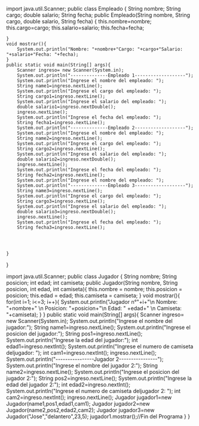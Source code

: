 import java.util.Scanner;
public class Empleado {
    String nombre;
    String cargo;
    double salario;
    String fecha;
    public Empleado(String nombre, String cargo, double salario, String fecha) {
        this.nombre=nombre;
        this.cargo=cargo;
        this.salario=salario;
        this.fecha=fecha;


    }
    void mostrar(){
        System.out.println("Nombre: "+nombre+"Cargo: "+cargo+"Salario: "+salario+"Fecha: "+fecha);
    }
    public static void main(String[] args){
        Scanner ingreso= new Scanner(System.in);
        System.out.println("--------------Empleado 1-------------------");
        System.out.println("Ingrese el nombre del empleado: ");
        String name1=ingreso.nextLine();
        System.out.println("Ingrese el cargo del empleado: ");
        String cargo1=ingreso.nextLine();
        System.out.println("Ingrese el salario del empleado: ");
        double salario1=ingreso.nextDouble();
        ingreso.nextLine();
        System.out.println("Ingrese el fecha del empleado: ");
        String fecha1=ingreso.nextLine();
        System.out.println("--------------Empleado 2-------------------");
        System.out.println("Ingrese el nombre del empleado: ");
        String name2=ingreso.nextLine();
        System.out.println("Ingrese el cargo del empleado: ");
        String cargo2=ingreso.nextLine();
        System.out.println("Ingrese el salario del empleado: ");
        double salario2=ingreso.nextDouble();
        ingreso.nextLine();
        System.out.println("Ingrese el fecha del empleado: ");
        String fecha2=ingreso.nextLine();
        System.out.println("Ingrese el nombre del empleado: ");
        System.out.println("--------------Empleado 3-------------------");
        String name3=ingreso.nextLine();
        System.out.println("Ingrese el cargo del empleado: ");
        String cargo3=ingreso.nextLine();
        System.out.println("Ingrese el salario del empleado: ");
        double salario3=ingreso.nextDouble();
        ingreso.nextLine();
        System.out.println("Ingrese el fecha del empleado: ");
        String fecha3=ingreso.nextLine();




    }
}








import java.util.Scanner;
public class Jugador {
    String nombre;
    String posicion;
    int edad;
    int camiseta;
    public Jugador(String nombre, String posicion, int edad, int camiseta){
        this.nombre = nombre;
        this.posicion = posicion;
        this.edad = edad;
        this.camiseta = camiseta;
    }
    void mostrar(){
        for(int i=1; i<=3; i++){
            System.out.println("Jugador n°"+i+"\n Nombre: "+nombre+" \n Posicion: "+posicion+"\n Edad: " +edad+" \n Camiseta: "+camiseta);
        }
    }
    public static void main(String[] args){
        Scanner ingreso= new Scanner(System.in);
        System.out.println("Ingrese el nombre del jugador:");
        String name1=ingreso.nextLine();
        System.out.println("Ingrese el posicion del jugador:");
        String pos1=ingreso.nextLine();
        System.out.println("Ingrese la edad del jugador:");
        int edad1=ingreso.nextInt();
        System.out.println("Ingrese el numero de camiseta deljugador: ");
        int cam1=ingreso.nextInt();
        ingreso.nextLine();
        System.out.println("----------------Jugador 2----------------");
        System.out.println("Ingrese el nombre del jugador 2:");
        String name2=ingreso.nextLine();
        System.out.println("Ingrese el posicion del jugador 2:");
        String pos2=ingreso.nextLine();
        System.out.println("Ingrese la edad del jugador 2:");
        int edad2=ingreso.nextInt();
        System.out.println("Ingrese el numero de camiseta deljugador 2: ");
        int cam2=ingreso.nextInt();
        ingreso.nextLine();
        Jugador jugador1=new Jugador(name1,pos1,edad1,cam1);
        Jugador jugador2=new Jugador(name2,pos2,edad2,cam2);
        Jugador jugador3=new Jugador("Jose","delantero",23,5);
        jugador1.mostrar();//Fin del Programa
    }
}











